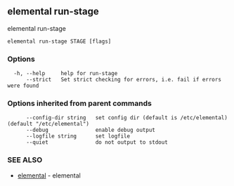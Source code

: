 ## elemental run-stage

elemental run-stage

```
elemental run-stage STAGE [flags]
```

### Options

```
  -h, --help     help for run-stage
      --strict   Set strict checking for errors, i.e. fail if errors were found
```

### Options inherited from parent commands

```
      --config-dir string   set config dir (default is /etc/elemental) (default "/etc/elemental")
      --debug               enable debug output
      --logfile string      set logfile
      --quiet               do not output to stdout
```

### SEE ALSO

* [elemental](elemental.md)	 - elemental


